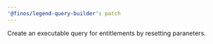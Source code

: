 ```yaml
---
'@finos/legend-query-builder': patch
---
```


Create an executable query for entitlements by resetting paraneters.

